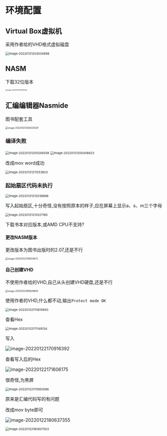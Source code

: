 # 环境配置

## Virtual Box虚拟机

采用作者给的VHD格式虚拟磁盘

<img src="images/x86%E6%B1%87%E7%BC%96%E4%BB%8E%E5%AE%9E%E6%A8%A1%E5%BC%8F%E5%88%B0%E4%BF%9D%E6%8A%A4%E6%A8%A1%E5%BC%8F/image-20220121204534898.png" alt="image-20220121204534898" style="zoom: 67%;" />

## NASM

下载32位版本

<img src="images/x86%E6%B1%87%E7%BC%96%E4%BB%8E%E5%AE%9E%E6%A8%A1%E5%BC%8F%E5%88%B0%E4%BF%9D%E6%8A%A4%E6%A8%A1%E5%BC%8F/image-20220121204000326.png" alt="image-20220121204000326" style="zoom: 33%;" />

## 汇编编辑器Nasmide

图书配套工具

<img src="images/x86%E6%B1%87%E7%BC%96%E4%BB%8E%E5%AE%9E%E6%A8%A1%E5%BC%8F%E5%88%B0%E4%BF%9D%E6%8A%A4%E6%A8%A1%E5%BC%8F/image-20220121204433429.png" alt="image-20220121204433429" style="zoom: 50%;" />

### 编译失败

<img src="images/x86%E6%B1%87%E7%BC%96%E4%BB%8E%E5%AE%9E%E6%A8%A1%E5%BC%8F%E5%88%B0%E4%BF%9D%E6%8A%A4%E6%A8%A1%E5%BC%8F/image-20220121205349358.png" alt="image-20220121205349358" style="zoom:67%;" />

<img src="images/x86%E6%B1%87%E7%BC%96%E4%BB%8E%E5%AE%9E%E6%A8%A1%E5%BC%8F%E5%88%B0%E4%BF%9D%E6%8A%A4%E6%A8%A1%E5%BC%8F/image-20220121205406623.png" alt="image-20220121205406623" style="zoom:67%;" />

改成mov word成功

<img src="images/x86%E6%B1%87%E7%BC%96%E4%BB%8E%E5%AE%9E%E6%A8%A1%E5%BC%8F%E5%88%B0%E4%BF%9D%E6%8A%A4%E6%A8%A1%E5%BC%8F/image-20220121211253823.png" alt="image-20220121211253823" style="zoom: 67%;" />

### 起始扇区代码未执行

<img src="images/x86%E6%B1%87%E7%BC%96%E4%BB%8E%E5%AE%9E%E6%A8%A1%E5%BC%8F%E5%88%B0%E4%BF%9D%E6%8A%A4%E6%A8%A1%E5%BC%8F/image-20220121212038898.png" alt="image-20220121212038898" style="zoom: 67%;" />

写入起始扇区,十分奇怪,没有按照原本的样子,应在屏幕上显示a、s、m三个字母

<img src="images/x86%E6%B1%87%E7%BC%96%E4%BB%8E%E5%AE%9E%E6%A8%A1%E5%BC%8F%E5%88%B0%E4%BF%9D%E6%8A%A4%E6%A8%A1%E5%BC%8F/image-20220121212027185.png" alt="image-20220121212027185" style="zoom: 67%;" />

下载书本对应版本,或AMD CPU不支持?

#### 更改NASM版本

更改版本为图书出版时的2.07,还是不行

<img src="images/x86%E6%B1%87%E7%BC%96%E4%BB%8E%E5%AE%9E%E6%A8%A1%E5%BC%8F%E5%88%B0%E4%BF%9D%E6%8A%A4%E6%A8%A1%E5%BC%8F/image-20220122155603672.png" alt="image-20220122155603672" style="zoom:50%;" />

#### 自己创建VHD

不使用作者给的VHD,自己从头创建VHD硬盘,还是不行

<img src="images/x86%E6%B1%87%E7%BC%96%E4%BB%8E%E5%AE%9E%E6%A8%A1%E5%BC%8F%E5%88%B0%E4%BF%9D%E6%8A%A4%E6%A8%A1%E5%BC%8F/image-20220122160629605.png" alt="image-20220122160629605" style="zoom:50%;" />

使用作者的VHD,什么都不动,输出`Protect mode OK`

<img src="images/x86%E6%B1%87%E7%BC%96%E4%BB%8E%E5%AE%9E%E6%A8%A1%E5%BC%8F%E5%88%B0%E4%BF%9D%E6%8A%A4%E6%A8%A1%E5%BC%8F/image-20220122170810650.png" alt="image-20220122170810650" style="zoom:67%;" />

查看Hex

<img src="images/x86%E6%B1%87%E7%BC%96%E4%BB%8E%E5%AE%9E%E6%A8%A1%E5%BC%8F%E5%88%B0%E4%BF%9D%E6%8A%A4%E6%A8%A1%E5%BC%8F/image-20220122171149134.png" alt="image-20220122171149134" style="zoom: 67%;" />

写入

![image-20220122170916392](images/x86%E6%B1%87%E7%BC%96%E4%BB%8E%E5%AE%9E%E6%A8%A1%E5%BC%8F%E5%88%B0%E4%BF%9D%E6%8A%A4%E6%A8%A1%E5%BC%8F/image-20220122170916392.png)

查看写入后的Hex

![image-20220122171606175](images/x86%E6%B1%87%E7%BC%96%E4%BB%8E%E5%AE%9E%E6%A8%A1%E5%BC%8F%E5%88%B0%E4%BF%9D%E6%8A%A4%E6%A8%A1%E5%BC%8F/image-20220122171606175.png)

很奇怪,为黑屏

<img src="images/x86%E6%B1%87%E7%BC%96%E4%BB%8E%E5%AE%9E%E6%A8%A1%E5%BC%8F%E5%88%B0%E4%BF%9D%E6%8A%A4%E6%A8%A1%E5%BC%8F/image-20220122170950586.png" alt="image-20220122170950586" style="zoom:67%;" />

原来是汇编代码写的有问题

改成mov byte即可

![image-20220122180637355](images/x86%E6%B1%87%E7%BC%96%E4%BB%8E%E5%AE%9E%E6%A8%A1%E5%BC%8F%E5%88%B0%E4%BF%9D%E6%8A%A4%E6%A8%A1%E5%BC%8F/image-20220122180637355.png)

<img src="images/x86%E6%B1%87%E7%BC%96%E4%BB%8E%E5%AE%9E%E6%A8%A1%E5%BC%8F%E5%88%B0%E4%BF%9D%E6%8A%A4%E6%A8%A1%E5%BC%8F/image-20220122180607503.png" alt="image-20220122180607503" style="zoom:67%;" />
